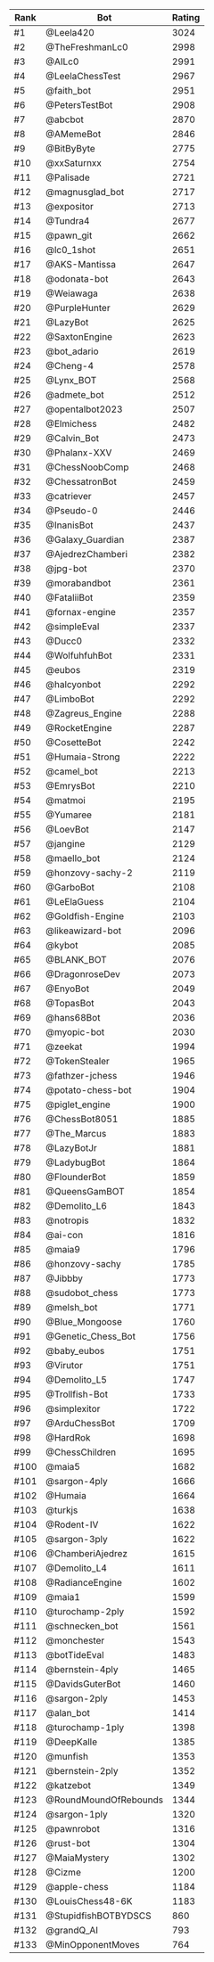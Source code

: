 Rank|Bot|Rating
---|---|---
#1|@Leela420|3024
#2|@TheFreshmanLc0|2998
#3|@AILc0|2991
#4|@LeelaChessTest|2967
#5|@faith_bot|2951
#6|@PetersTestBot|2908
#7|@abcbot|2870
#8|@AMemeBot|2846
#9|@BitByByte|2775
#10|@xxSaturnxx|2754
#11|@Palisade|2721
#12|@magnusglad_bot|2717
#13|@expositor|2713
#14|@Tundra4|2677
#15|@pawn_git|2662
#16|@lc0_1shot|2651
#17|@AKS-Mantissa|2647
#18|@odonata-bot|2643
#19|@Weiawaga|2638
#20|@PurpleHunter|2629
#21|@LazyBot|2625
#22|@SaxtonEngine|2623
#23|@bot_adario|2619
#24|@Cheng-4|2578
#25|@Lynx_BOT|2568
#26|@admete_bot|2512
#27|@opentalbot2023|2507
#28|@Elmichess|2482
#29|@Calvin_Bot|2473
#30|@Phalanx-XXV|2469
#31|@ChessNoobComp|2468
#32|@ChessatronBot|2459
#33|@catriever|2457
#34|@Pseudo-0|2446
#35|@InanisBot|2437
#36|@Galaxy_Guardian|2387
#37|@AjedrezChamberi|2382
#38|@jpg-bot|2370
#39|@morabandbot|2361
#40|@FataliiBot|2359
#41|@fornax-engine|2357
#42|@simpleEval|2337
#43|@Ducc0|2332
#44|@WolfuhfuhBot|2331
#45|@eubos|2319
#46|@halcyonbot|2292
#47|@LimboBot|2292
#48|@Zagreus_Engine|2288
#49|@RocketEngine|2287
#50|@CosetteBot|2242
#51|@Humaia-Strong|2222
#52|@camel_bot|2213
#53|@EmrysBot|2210
#54|@matmoi|2195
#55|@Yumaree|2181
#56|@LoevBot|2147
#57|@jangine|2129
#58|@maello_bot|2124
#59|@honzovy-sachy-2|2119
#60|@GarboBot|2108
#61|@LeElaGuess|2104
#62|@Goldfish-Engine|2103
#63|@likeawizard-bot|2096
#64|@kybot|2085
#65|@BLANK_BOT|2076
#66|@DragonroseDev|2073
#67|@EnyoBot|2049
#68|@TopasBot|2043
#69|@hans68Bot|2036
#70|@myopic-bot|2030
#71|@zeekat|1994
#72|@TokenStealer|1965
#73|@fathzer-jchess|1946
#74|@potato-chess-bot|1904
#75|@piglet_engine|1900
#76|@ChessBot8051|1885
#77|@The_Marcus|1883
#78|@LazyBotJr|1881
#79|@LadybugBot|1864
#80|@FlounderBot|1859
#81|@QueensGamBOT|1854
#82|@Demolito_L6|1843
#83|@notropis|1832
#84|@ai-con|1816
#85|@maia9|1796
#86|@honzovy-sachy|1785
#87|@Jibbby|1773
#88|@sudobot_chess|1773
#89|@melsh_bot|1771
#90|@Blue_Mongoose|1760
#91|@Genetic_Chess_Bot|1756
#92|@baby_eubos|1751
#93|@Virutor|1751
#94|@Demolito_L5|1747
#95|@Trollfish-Bot|1733
#96|@simplexitor|1722
#97|@ArduChessBot|1709
#98|@HardRok|1698
#99|@ChessChildren|1695
#100|@maia5|1682
#101|@sargon-4ply|1666
#102|@Humaia|1664
#103|@turkjs|1638
#104|@Rodent-IV|1622
#105|@sargon-3ply|1622
#106|@ChamberiAjedrez|1615
#107|@Demolito_L4|1611
#108|@RadianceEngine|1602
#109|@maia1|1599
#110|@turochamp-2ply|1592
#111|@schnecken_bot|1561
#112|@monchester|1543
#113|@botTideEval|1483
#114|@bernstein-4ply|1465
#115|@DavidsGuterBot|1460
#116|@sargon-2ply|1453
#117|@alan_bot|1414
#118|@turochamp-1ply|1398
#119|@DeepKalle|1385
#120|@munfish|1353
#121|@bernstein-2ply|1352
#122|@katzebot|1349
#123|@RoundMoundOfRebounds|1344
#124|@sargon-1ply|1320
#125|@pawnrobot|1316
#126|@rust-bot|1304
#127|@MaiaMystery|1302
#128|@Cizme|1200
#129|@apple-chess|1184
#130|@LouisChess48-6K|1183
#131|@StupidfishBOTBYDSCS|860
#132|@grandQ_AI|793
#133|@MinOpponentMoves|764
